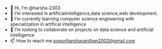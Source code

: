 - 👋 Hi, I’m @harsha-2303
- 👀 I’m interested in artificialintelligence,data science,web development.
- 🌱 I’m currently learning computer science engineering with specialization in artifical intelligence
- 💞️ I’m looking to collaborate on projects on data science and artificial intelligence
- 📫 How to reach me popuriharshavardhan2002@gmail.com

<!---
harsha-2303/harsha-2303 is a ✨ special ✨ repository because its `README.md` (this file) appears on your GitHub profile.
You can click the Preview link to take a look at your changes.
--->

